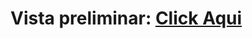 <h1>Vista preliminar: <a href="https://franciscojaviern.github.io/DesafioCalculando/base.html">Click Aqui</a></h1>
